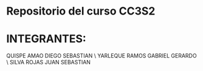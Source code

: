 # Repositorio del curso CC3S2
# INTEGRANTES:
QUISPE AMAO DIEGO SEBASTIAN \\
YARLEQUE RAMOS GABRIEL GERARDO \\
SILVA ROJAS JUAN SEBASTIAN

